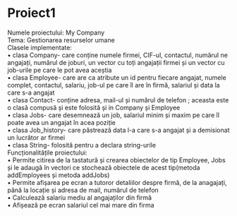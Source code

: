 # Proiect1
Numele proiectului: My Company <br/>
Tema: Gestionarea resurselor umane <br/>
Clasele implementate: <br/>
•	clasa Company- care conține numele firmei, CIF-ul, contactul, numărul ne angajați, numărul de joburi, un vector cu toți angajații firmei și un vector cu job-urile pe care le pot avea aceștia <br/>
•	clasa Employee- care are ca atribute un id pentru fiecare angajat, numele complet, contactul, salariu, job-ul pe care îl are în firmă, salariul și data la care s-a angajat <br/>
•	clasa Contact- conține adresa, mail-ul și numărul de telefon ; aceasta este o clasă compusă și este folosită și in Company și Employee <br/>
•	clasa Jobs- care desemnează un job, salariul minim și maxim pe care îl poate avea un angajat în acea poziție <br/>
•	clasa Job_history- care păstrează data l-a care s-a angajat și a demisionat un lucrător ar firmei <br/>
•	clasa String- folosită pentru a declara string-urile <br/>
Funcționalitățile proiectului: <br/>
•	Permite citirea de la tastatură și crearea obiectelor de tip Employee, Jobs și le adaugă în vectori ce stochează obiectele de acest tip(metoda addEmployees și metoda addJobs) <br/>
•	Permite afișarea pe ecran a tutoror detaliilor despre firmă, de la anagajați, până la locație și adresa de mail, numărul de telefon <br/>
•	Calculează salariu mediu al angajaților din firmă <br/>
•	Afișează pe ecran salariul cel mai mare din firma <br/>
